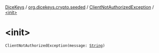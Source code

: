 [DiceKeys](../../index.md) / [org.dicekeys.crypto.seeded](../index.md) / [ClientNotAuthorizedException](index.md) / [&lt;init&gt;](./-init-.md)

# &lt;init&gt;

`ClientNotAuthorizedException(message: `[`String`](https://kotlinlang.org/api/latest/jvm/stdlib/kotlin/-string/index.html)`)`